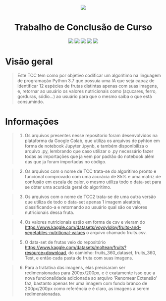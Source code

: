 <p align="center">
  <img src="https://user-images.githubusercontent.com/79518797/194367772-bcde577f-482a-4534-bf8b-b52aae9ae48c.png"/>
</p>

<h1 align='center'>Trabalho de Conclusão de Curso</h1>

<p align="center">
<img src="https://img.shields.io/badge/Python-3776AB?style=for-the-badge&logo=python&logoColor=white"/> <img src="https://img.shields.io/badge/Git-E34F26?style=for-the-badge&logo=git&logoColor=white"/> <img src="https://img.shields.io/badge/-OpenCV-%235C3EE8?style=for-the-badge&logo=opencv&logoColor=white"/> <img src="https://img.shields.io/badge/-Google%20Colab-%23F9AB00?style=for-the-badge&logo=googlecolab&logoColor=white"/> <img src="https://img.shields.io/badge/-Keagle-%2320BEFF?style=for-the-badge&logo=kaggle&logoColor=white"/>
</p>

# Visão geral
> Este TCC tem como por objetivo codificar um algorítimo na linguagem de programação Python 3.7 que possuia uma IA que seja capaz de identificar 12 espécies de frutas distintas apenas com suas imagens, e, retornar ao usuário os valores nutricionais como (açucares, ferro, gorduras, sódio...) ao usuário para que o mesmo saiba o que está consumindo.

# Informações

> 1) Os arquivos presentes nesse reposítorio foram desenvolvidos na plataforma da Google Colab, que utiliza os arquivos de pyhton em forma de notebook Jupyter .ipynb, e também disponibiliza o arquivo .py, lembrando que caso utilizar o .py necessário fazer todas as importações que ja vem por padrão do notebook além das que ja foram importadas no código.

> 2) Os arquivos com o nome de TCC trata-se do algorítimo pronto e funcional comprovado com uma acurácia de 85% e uma matriz de confusão em escala de calor, o mesmo utiliza todo o data-set para se obter uma acurácia geral do algoritimo.

> 3) Os arquivos com o nome de TCC2 trata-se de uma outra versão que utiliza de todo o data-set apenas 1 imagem aleatória, classificando-a e retornando ao usuário qual são os valores nutricionais dessa fruta.

> 4) Os valores nutricionais estão em forma de csv e vieram do https://www.kaggle.com/datasets/yoyoyloloy/fruits-and-vegetables-nutritional-values o arquivo chamado fruits.csv.

> 5) O data-set de frutas veio do repositório https://www.kaggle.com/datasets/moltean/fruits?resource=download, do caminho: fruits_360_dataset, fruits_360, Test, e então cada pasta de fruta com suas imagens.

> 6) Para a tratativa das imagens, elas precisaram ser redimensionadas para 200px/200px, e é exatamente isso que a nova funcionalidade adicionada ao arquivo 'Renomear Extensão' faz, bastanto apenas ter uma imagem com fundo branco de 200px/200px como referência e é claro, as imagens a serem redimensionadas.   

